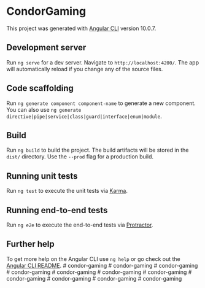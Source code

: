 # CondorGaming

This project was generated with [Angular CLI](https://github.com/angular/angular-cli) version 10.0.7.

## Development server

Run `ng serve` for a dev server. Navigate to `http://localhost:4200/`. The app will automatically reload if you change any of the source files.

## Code scaffolding

Run `ng generate component component-name` to generate a new component. You can also use `ng generate directive|pipe|service|class|guard|interface|enum|module`.

## Build

Run `ng build` to build the project. The build artifacts will be stored in the `dist/` directory. Use the `--prod` flag for a production build.

## Running unit tests

Run `ng test` to execute the unit tests via [Karma](https://karma-runner.github.io).

## Running end-to-end tests

Run `ng e2e` to execute the end-to-end tests via [Protractor](http://www.protractortest.org/).

## Further help

To get more help on the Angular CLI use `ng help` or go check out the [Angular CLI README](https://github.com/angular/angular-cli/blob/master/README.md).
#   c o n d o r - g a m i n g  
 #   c o n d o r - g a m i n g  
 #   c o n d o r - g a m i n g  
 #   c o n d o r - g a m i n g  
 #   c o n d o r - g a m i n g  
 #   c o n d o r - g a m i n g  
 #   c o n d o r - g a m i n g  
 #   c o n d o r - g a m i n g  
 #   c o n d o r - g a m i n g  
 #   c o n d o r - g a m i n g  
 #   c o n d o r - g a m i n g  
 